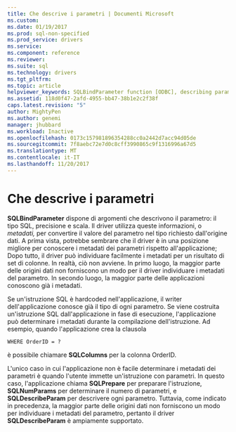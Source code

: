 ```yaml
---
title: Che descrive i parametri | Documenti Microsoft
ms.custom: 
ms.date: 01/19/2017
ms.prod: sql-non-specified
ms.prod_service: drivers
ms.service: 
ms.component: reference
ms.reviewer: 
ms.suite: sql
ms.technology: drivers
ms.tgt_pltfrm: 
ms.topic: article
helpviewer_keywords: SQLBindParameter function [ODBC], describing parameters
ms.assetid: 118d0f47-2afd-4955-bb47-38b1e2c2f38f
caps.latest.revision: "5"
author: MightyPen
ms.author: genemi
manager: jhubbard
ms.workload: Inactive
ms.openlocfilehash: 0173c157981896354288cc0a2442d7acc94d05de
ms.sourcegitcommit: 7f8aebc72e7d0c8cff3990865c9f1316996a67d5
ms.translationtype: MT
ms.contentlocale: it-IT
ms.lasthandoff: 11/20/2017
---
```

# <a name="describing-parameters"></a>Che descrive i parametri
**SQLBindParameter** dispone di argomenti che descrivono il parametro: il tipo SQL, precisione e scala. Il driver utilizza queste informazioni, o *metadati,* per convertire il valore del parametro nel tipo richiesto dall'origine dati. A prima vista, potrebbe sembrare che il driver è in una posizione migliore per conoscere i metadati dei parametri rispetto all'applicazione; Dopo tutto, il driver può individuare facilmente i metadati per un risultato di set di colonne. In realtà, ciò non avviene. In primo luogo, la maggior parte delle origini dati non forniscono un modo per il driver individuare i metadati del parametro. In secondo luogo, la maggior parte delle applicazioni conoscono già i metadati.  
  
 Se un'istruzione SQL è hardcoded nell'applicazione, il writer dell'applicazione conosce già il tipo di ogni parametro. Se viene costruita un'istruzione SQL dall'applicazione in fase di esecuzione, l'applicazione può determinare i metadati durante la compilazione dell'istruzione. Ad esempio, quando l'applicazione crea la clausola  
  
```  
WHERE OrderID = ?  
```  
  
 è possibile chiamare **SQLColumns** per la colonna OrderID.  
  
 L'unico caso in cui l'applicazione non è facile determinare i metadati dei parametri è quando l'utente immette un'istruzione con parametri. In questo caso, l'applicazione chiama **SQLPrepare** per preparare l'istruzione, **SQLNumParams** per determinare il numero di parametri, e **SQLDescribeParam** per descrivere ogni parametro. Tuttavia, come indicato in precedenza, la maggior parte delle origini dati non forniscono un modo per individuare i metadati del parametro, pertanto il driver **SQLDescribeParam** è ampiamente supportato.
